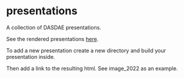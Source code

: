 # presentations
A collection of DASDAE presentations.

See the rendered presentations [here](https://dasdae.github.io/presentations).

To add a new presentation create a new directory and build your presentation inside.

Then add a link to the resulting html. See image_2022 as an example.
